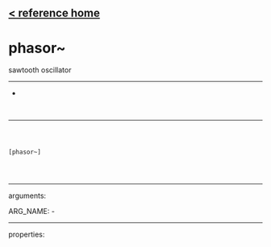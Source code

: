 [< reference home](ceammc_lib.html)
---

# phasor~


sawtooth oscillator

---

-
<br>


---


```



[phasor~]


            
```

---
arguments:

ARG_NAME: -<br>

---
properties:


